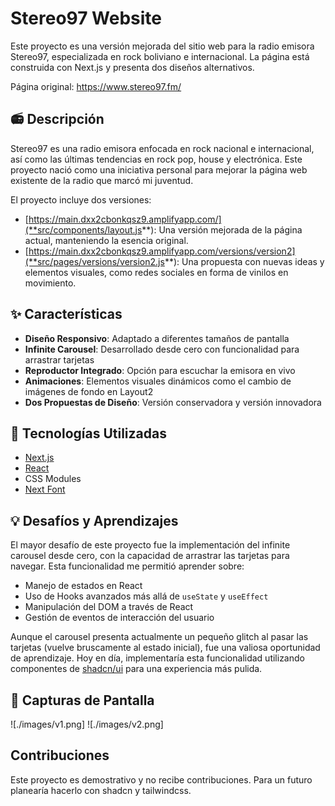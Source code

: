 # Stereo97 Website

Este proyecto es una versión mejorada del sitio web para la radio emisora Stereo97, especializada en rock boliviano e internacional. La página está construida con Next.js y presenta dos diseños alternativos.

Página original: https://www.stereo97.fm/

## 📻 Descripción

Stereo97 es una radio emisora enfocada en rock nacional e internacional, así como las últimas tendencias en rock pop, house y electrónica. Este proyecto nació como una iniciativa personal para mejorar la página web existente de la radio que marcó mi juventud.

El proyecto incluye dos versiones:
- [https://main.dxx2cbonkqsz9.amplifyapp.com/](**src/components/layout.js**): Una versión mejorada de la página actual, manteniendo la esencia original.
- [https://main.dxx2cbonkqsz9.amplifyapp.com/versions/version2](**src/pages/versions/version2.js**): Una propuesta con nuevas ideas y elementos visuales, como redes sociales en forma de vinilos en movimiento.

## ✨ Características

- **Diseño Responsivo**: Adaptado a diferentes tamaños de pantalla
- **Infinite Carousel**: Desarrollado desde cero con funcionalidad para arrastrar tarjetas
- **Reproductor Integrado**: Opción para escuchar la emisora en vivo
- **Animaciones**: Elementos visuales dinámicos como el cambio de imágenes de fondo en Layout2
- **Dos Propuestas de Diseño**: Versión conservadora y versión innovadora

## 🔧 Tecnologías Utilizadas

- [Next.js](https://nextjs.org/)
- [React](https://reactjs.org/)
- CSS Modules
- [Next Font](https://nextjs.org/docs/basic-features/font-optimization)

## 💡 Desafíos y Aprendizajes

El mayor desafío de este proyecto fue la implementación del infinite carousel desde cero, con la capacidad de arrastrar las tarjetas para navegar. Esta funcionalidad me permitió aprender sobre:

- Manejo de estados en React
- Uso de Hooks avanzados más allá de `useState` y `useEffect`
- Manipulación del DOM a través de React
- Gestión de eventos de interacción del usuario

Aunque el carousel presenta actualmente un pequeño glitch al pasar las tarjetas (vuelve bruscamente al estado inicial), fue una valiosa oportunidad de aprendizaje. Hoy en día, implementaría esta funcionalidad utilizando componentes de [shadcn/ui](https://ui.shadcn.com/) para una experiencia más pulida.

## 📸 Capturas de Pantalla

![./images/v1.png]
![./images/v2.png]

## Contribuciones

Este proyecto es demostrativo y no recibe contribuciones. Para un futuro planearía hacerlo con shadcn y tailwindcss.